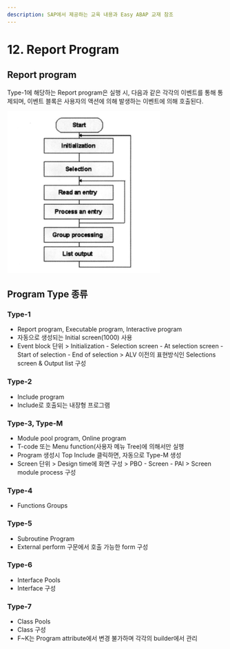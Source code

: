 ```yaml
---
description: SAP에서 제공하는 교육 내용과 Easy ABAP 교재 참조
---
```


# 12. Report Program

## Report program

Type-1에 해당하는 Report program은 실행 시, 다음과 같은 각각의 이벤트를 통해 통제되며, 이벤트 블록은 사용자의 액션에 의해 발생하는 이벤트에 의해 호출된다. 

![&#xCD9C;&#xCC98; EASY ABAP : Report program flow](../.gitbook/assets/image%20%2860%29.png)



## Program Type 종류 

### Type-1

* Report program, Executable program, Interactive program
* 자동으로 생성되는 Initial screen\(1000\) 사용
* Event block 단위 &gt; Initialization - Selection screen - At selection screen - Start of selection - End of selection &gt; ALV 이전의 표현방식인 Selections screen & Output list 구성

### Type-2

* Include program
* Include로 호출되는 내장형 프로그램

### Type-3, Type-M

* Module pool program, Online program
* T-code 또는 Menu function\(사용자 메뉴 Tree\)에 의해서만 실행
* Program 생성시 Top Include 클릭하면, 자동으로 Type-M 생성
* Screen 단위 &gt; Design time에 화면 구성 &gt; PBO - Screen - PAI &gt; Screen module process 구성

### Type-4

* Functions Groups

### Type-5

* Subroutine Program
* External perform 구문에서 호출 가능한 form 구성

### Type-6

* Interface Pools
* Interface 구성

### Type-7

* Class Pools
* Class 구성 
* F~K는 Program attribute에서 변경 불가하며 각각의 builder에서 관리



